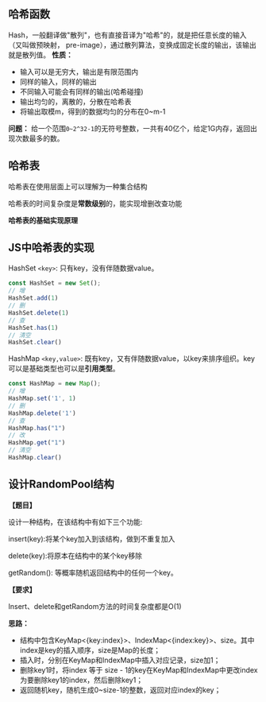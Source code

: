 ## 哈希函数
Hash，一般翻译做"散列"，也有直接音译为"哈希"的，就是把任意长度的输入（又叫做预映射， pre-image），通过散列算法，变换成固定长度的输出，该输出就是散列值。
**性质：**
- 输入可以是无穷大，输出是有限范围内
- 同样的输入，同样的输出
- 不同输入可能会有同样的输出(哈希碰撞)
- 输出均匀的，离散的，分散在哈希表
- 将输出取模m，得到的数据均匀的分布在0~m-1

**问题：** 给一个范围`0~2^32-1`的无符号整数，一共有40亿个，给定1G内存，返回出现次数最多的数。


## 哈希表

哈希表在使用层面上可以理解为一种集合结构

哈希表的时间复杂度是**常数级别**的，能实现增删改查功能

**哈希表的基础实现原理**

## JS中哈希表的实现
HashSet `<key>`: 只有key，没有伴随数据value。

```js
const HashSet = new Set();
// 增
HashSet.add(1)
// 删
HashSet.delete(1)
// 查
HashSet.has(1)
// 清空
HashSet.clear()
```

HashMap `<key,value>`: 既有key，又有伴随数据value，以key来排序组织。key可以是基础类型也可以是**引用类型**。

```js
const HashMap = new Map();
// 增
HashMap.set('1', 1)
// 删
HashMap.delete('1')
// 查
HashMap.has("1")
// 改
HashMap.get("1")
// 清空
HashMap.clear()
```

## 设计RandomPool结构
**【题目】**

设计一种结构，在该结构中有如下三个功能:

insert(key):将某个key加入到该结构，做到不重复加入

delete(key):将原本在结构中的某个key移除

getRandom(): 等概率随机返回结构中的任何一个key。

**【要求】**

Insert、delete和getRandom方法的时间复杂度都是O(1)

**思路：**

- 结构中包含KeyMap<{key:index}>、IndexMap<{index:key}>、size。其中index是key的插入顺序，size是Map的长度；
- 插入时，分别在KeyMap和IndexMap中插入对应记录，size加1；
- 删除key1时，将index 等于 size - 1的key在KeyMap和IndexMap中更改index为要删除key1的index，然后删除key1；
- 返回随机key，随机生成0~size-1的整数，返回对应index的key；

